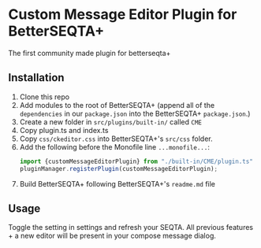 # Custom Message Editor Plugin for BetterSEQTA+
The first community made plugin for betterseqta+

## Installation
1. Clone this repo
2. Add modules to the root of BetterSEQTA+ (append all of the `dependencies` in our `package.json` into the BetterSEQTA+ `package.json`.)
3. Create a new folder in `src/plugins/built-in/` called `CME`
4. Copy plugin.ts and index.ts
5. Copy `css/ckeditor.css` into BetterSEQTA+'s `src/css` folder.
6. Add the following before the Monofile line `...monofile...`:
   ```typescript
   import {customMessageEditorPlugin} from "./built-in/CME/plugin.ts"
   pluginManager.registerPlugin(customMessageEditorPlugin);
   ```
7. Build BetterSEQTA+ following BetterSEQTA+'s `readme.md` file

## Usage
Toggle the setting in settings and refresh your SEQTA. All previous features + a new editor will be present in your compose message dialog.
